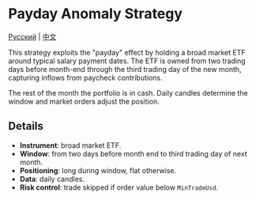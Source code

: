 # Payday Anomaly Strategy

[Русский](README_ru.md) | [中文](README_zh.md)

This strategy exploits the "payday" effect by holding a broad market ETF around typical salary payment dates. The ETF is owned from two trading days before month-end through the third trading day of the new month, capturing inflows from paycheck contributions.

The rest of the month the portfolio is in cash. Daily candles determine the window and market orders adjust the position.

## Details

- **Instrument**: broad market ETF.
- **Window**: from two days before month end to third trading day of next month.
- **Positioning**: long during window, flat otherwise.
- **Data**: daily candles.
- **Risk control**: trade skipped if order value below `MinTradeUsd`.
